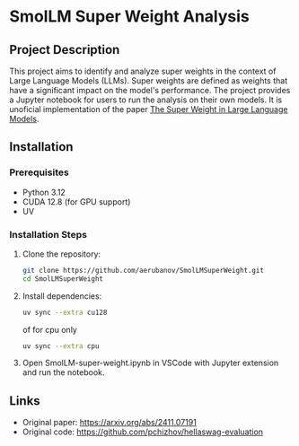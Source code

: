# SmolLM Super Weight Analysis

## Project Description

This project aims to identify and analyze super weights in the context of Large Language Models (LLMs). Super weights are defined as weights that have a significant impact on the model's performance. The project provides a Jupyter notebook for users to run the analysis on their own models. It is unoficial implementation of the paper [The Super Weight in Large Language Models](https://arxiv.org/abs/2411.07191).

## Installation

### Prerequisites

- Python 3.12
- CUDA 12.8 (for GPU support)
- UV

### Installation Steps

1. Clone the repository:
    ```bash
    git clone https://github.com/aerubanov/SmolLMSuperWeight.git
    cd SmolLMSuperWeight
    ```

2. Install dependencies:
    ```bash
    uv sync --extra cu128
    ```
    of for cpu only
    ```bash
    uv sync --extra cpu
    ```

3. Open SmolLM-super-weight.ipynb in VSCode with Jupyter extension and run the notebook.

## Links

- Original paper: https://arxiv.org/abs/2411.07191
- Original code: https://github.com/pchizhov/hellaswag-evaluation